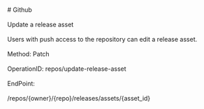 <br>#     Github</br>
<br>Update a release asset</br>
<br>Users with push access to the repository can edit a release asset.</br>
<br>Method: Patch</br>
<br>OperationID: repos/update-release-asset</br>
<br>EndPoint:</br>
<br>/repos/{owner}/{repo}/releases/assets/{asset_id}</br>
